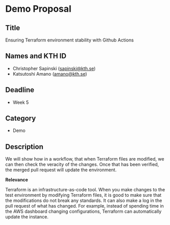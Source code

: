 # Demo Proposal

## Title

Ensuring Terraform environment stability with Github Actions

## Names and KTH ID
  - Christopher Sapinski (sapinski@kth.se)
  - Katsutoshi Amano (amano@kth.se)

## Deadline

- Week 5

## Category

- Demo

## Description

We will show how in a workflow, that when Terraform files are modified, we can then check the veracity of the changes. Once that has been verified, the merged pull request will update the environment. 

**Relevance**

Terraform is an infrastructure-as-code tool. When you make changes to the test environment by modifying Terraform files, it is good to make sure that the modifications do not break any standards. It can also make a log in the pull request of what has changed. For example, instead of spending time in the AWS dashboard changing configurations, Terraform can automatically update the instance. 
